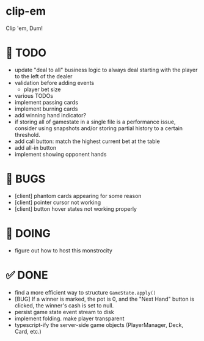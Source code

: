 # clip-em

Clip 'em, Dum!

# 📃 TODO

- update "deal to all" business logic to always deal starting with the player to the left of the dealer
- validation before adding events
  - player bet size
- various TODOs
- implement passing cards
- implement burning cards
- add winning hand indicator?
- if storing all of gamestate in a single file is a performance issue, consider using snapshots and/or storing partial history to a certain threshold.
- add call button: match the highest current bet at the table
- add all-in button
- implement showing opponent hands

# 🐛 BUGS

- [client] phantom cards appearing for some reason
- [client] pointer cursor not working
- [client] button hover states not working properly

# 📌 DOING

- figure out how to host this monstrocity

# ✅ DONE

- find a more efficient way to structure `GameState.apply()`
- [BUG] If a winner is marked, the pot is 0, and the "Next Hand" button is clicked, the winner's cash is set to null.
- persist game state event stream to disk
- implement folding. make player transparent
- typescript-ify the server-side game objects (PlayerManager, Deck, Card, etc.)
